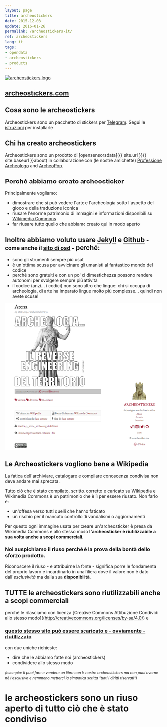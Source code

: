 ```yaml
---
layout: page
title: archeostickers
date: 2015-12-03
update: 2016-01-26
permalink: /archeostickers-it/
ref: archeostickers
lang: it
tags:
- opendata
- archeostickers
- products
---
```


[![archeostickers logo](http://www.archeostickers.com/public/images/stickers/34_lewis_chessmen.png)](http://archeostickers.com/2015/09/28/34_lewis_chessmen/)

## [archeostickers.com](http://archeostickers.com)

## Cosa sono le archeostickers
Archeostickers sono un pacchetto di stickers per [Telegram](http://telegram.me). Segui le [istruzioni](http://archeostickers.com/pages/istruzioni/) per installarle

## Chi ha creato archeostickers
Archeostickers sono un prodotto di [opensensorsdata]({{ site.url }}{{ site.baseurl }}about) in collaborazione con (le nostre amichette) [Professione Archeologo](http://www.professionearcheologo.it/) and [ArcheoPop](http://www.civettadiatena.it/).

## Perché abbiamo creato archeosticker
Principalmente vogliamo:

* dimostrare che si può vedere l'arte e l'archeologia sotto l'aspetto del gioco e della traduzione iconica
* riusare l'enorme patrimonio di immagini e informazioni disponibili su [Wikimedia Commons](https://commons.wikimedia.org/wiki/Main_Page)
* far riusare tutto quello che abbiamo creato qui in modo aperto

## Inoltre abbiamo voluto usare [Jekyll](https://jekyllrb.com/) e [Github](https://github.com/archeostickers) <small>- come anche il [sito di osd](https://github.com/opensensorsdata/opensensorsdata.github.io) -</small> perché:

* sono gli strumenti sempre più usati
* è un'ottima scusa per avvicinare gli umanisti al fantastico mondo del codice
* perché sono gratuiti e con un po' di dimestichezza possono rendere autonomi per svolgere sempre più attività
* il codice (anzi... i codici) non sono altro che lingue: chi si occupa di archeologia, di arte ha imparato lingue molto più complesse... quindi non avete scuse!

![archeostickers screenshot](../assets/img/posts/archeostickers_screenshot.png)


## Le Archeostickers vogliono bene a Wikipedia
La fatica dell'archiviare, catalogare e compilare conoscenza condivisa non deve andare mai sprecata.

Tutto ciò che è stato compilato, scritto, corretto e caricato su Wikipedia e Wikimedia Commons è un patrimonio che è lì per essere riusato. Non farlo è:

- un'offesa verso tutti quelli che hanno faticato
- un rischio per il mancato controllo di vandalismi o aggiornamenti

Per questo ogni immagine usata per creare un'archeosticker è presa da Wikimedia Commons e allo stesso modo **l'archeosticker è riutilizzabile a sua volta anche a scopi commerciali**.

### Noi auspichiamo il riuso perché è la prova della bontà dello sforzo prodotto.

Riconoscere il riuso - e attribuirne la fonte - significa porre le fondamenta del proprio lavoro e incardinarlo in una filiera dove il valore non è dato dall'*esclusività* ma dalla sua **disponibilità**.


## TUTTE le archeostickers sono riutilizzabili anche a scopi commerciali
perché le rilasciamo con licenza [Creative Commons Attibuzione Condividi allo stesso modo]((http://creativecommons.org/licenses/by-sa/4.0/) e

### [questo stesso sito può essere scaricato e - ovviamente - riutilizzato](https://github.com/archeostickers/archeostickers.github.io)
con due uniche richieste:

- dire che le abbiamo fatte noi (archeostickers)
- condividere allo stesso modo

<small>*(esempio: ti puoi fare e vendere un libro con le nostre archeostickers ma non puoi averne né l'esclusiva e nemmeno metterci la simpatica scritta "tutti i diritti riservati")*</small>


# le archeostickers sono un riuso aperto di tutto ciò che è stato condiviso
